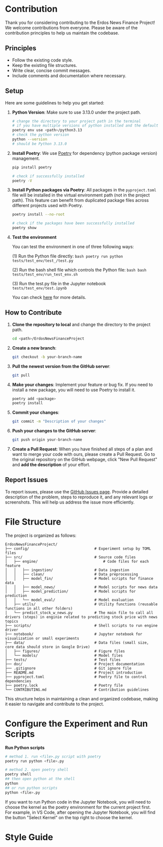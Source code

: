 # Contribution
Thank you for considering contributing to the Erdos News Finance Project! We welcome contributions from everyone. Please be aware of the contribution principles to help us maintain the codebase.

## Principles
- Follow the existing code style.
- Keep the existing file structures.
- Write clear, concise commit messages.
- Include comments and documentation where necessary.

## Setup
Here are some guidelines to help you get started:

1. **Python Version**: Make sure to use 3.13.0 under the project path.
	```bash
	# change the directory to your project path in the terminal
	# if you have multiple versions of python installed and the default one is not 3.13.0, you will need to specify it
	poetry env use <path>/python3.13
	# check the python version
	python --version
	# should be Python 3.13.0
	```

2. **Install Poetry**: We use [Poetry](https://python-poetry.org/) for dependency (python package version) management.
	```bash
	pip install poetry

	# check if successfully installed
	poetry -V
	```

3. **Install Python packages via Poetry**: All packages in the `pyproject.toml` file will be installed in the virtual environment path (not in the project path). This feature can benefit from duplicated package files across different projects used with Poetry.
	```bash
	poetry install --no-root

	# check if the packages have been successfully installed
	poetry show
	```

4. **Test the environment**

	You can test the environment in one of three following ways:

	(1) Run the Python file directly:
		```bash
		poetry run python tests/test_env/test_/test.py
		```

	(2) Run the bash shell file which controls the Python file:
		```bash
		bash tests/test_env/run_test_env.sh 
		```

	(3) Run the test.py file in the Jupyter notebook `tests/test_env/test.ipynb`

	You can check [here](#configure-the-experiment-and-run-scripts) for more details.

## How to Contribute
1. **Clone the repository to local** and change the directory to the project path.
	```bash
	cd <path>/ErdosNewsFinanceProject
	```
2. **Create a new branch**: 
	```bash
	git checkout -b your-branch-name
	```
3. **Pull the newest version from the GitHub server**:
	```bash
	git pull
	```
3. **Make your changes**: Implement your feature or bug fix.
	If you need to install a new package, you will need to use Poetry to install it.
	```bash
	poetry add <package>
	poetry install
	```
4. **Commit your changes**: 
	```bash
	git commit -m "Description of your changes"
	```
6. **Push your changes to the GitHub server**: 
	```bash
	git push origin your-branch-name
	```
7. **Create a Pull Request**: When you have finished all steps of a plan and want to merge your code with ours, please create a Pull Request. Go to the original repository on the GitHub webpage, click "New Pull Request" and **add the description** of your effort.

## Report Issues
To report issues, please use the [GitHub Issues page](https://github.com/your-repo/ErdosNewsFinanceProject/issues). Provide a detailed description of the problem, steps to reproduce it, and any relevant logs or screenshots. This will help us address the issue more efficiently.

# File Structure

The project is organized as follows:

```
ErdosNewsFinanceProject/
├── config/            					 # Experiment setup by TOML files
├── src/               					 # Source code files
│   ├── engine/             				 # Code files for each feature
│   │   ├── ingestion/     				 # Data ingestion
│   │   ├── clean/         				 # Data preprocessing
│   │   ├── model_fin/     				 # Model scripts for finance data
│   │   ├── model_news/    				 # Model scripts for news data
│   │   ├── model_prediction/  			 # Model scripts for prediction
│   │   └── model_eval/    				 # Model evaluation
│   ├── utils/         					 # Utility functions (reusable functions in all other folders)
│   └── predict_stock_w_news.py 		 # The main file to call all drivers (steps) in enginie related to predicting stock price with news topics
├── scripts/           					 # Shell scripts to run engine driver
├── notebook/          					 # Jupyter notebook for visualization or small experiments
├── data/              					 # Data files (small size, core data should store in Google Drive)
│   ├── figures/       					 # Figure files
│   └── models/        					 # Model files
├── tests/             					 # Test files
├── doc/               					 # Project documentation
├── .gitignore         					 # Git ignore file
├── README.md          					 # Project introduction
├── pyproject.toml     					 # Poetry file to control dependencies
├── poetry.lock        					 # Poetry file
└── CONTRIBUTING.md    					 # Contribution guidelines
```

This structure helps in maintaining a clean and organized codebase, making it easier to navigate and contribute to the project.

# Configure the Experiment and Run Scripts

**Run Python scripts**
```bash
# method 1. run <file>.py script with poetry
poetry run python <file>.py

# method 2. open poetry shell
poetry shell
## then open python at the shell
python
## or run python scripts
python <file>.py
```

If you want to run Python code in the Jupyter Notebook, you will need to choose the kernel as the poetry environment for the current project first. For example, in VS Code, after opening the Jupyter Notebook, you will find the button "Select Kernel" on the top right to choose the kernel.

# Style Guide
